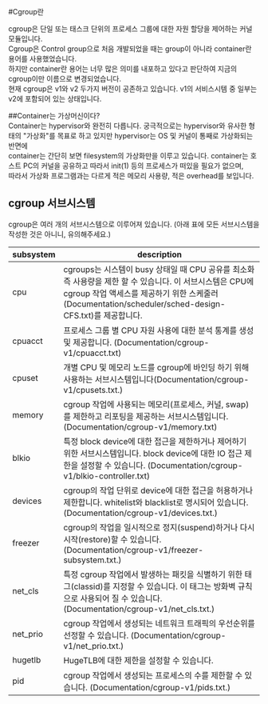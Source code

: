 #Cgroup란
  
cgroup은 단일 또는 태스크 단위의 프로세스 그룹에 대한 자원 할당을 제어하는 커널 모듈입니다.  
Cgroup은 Control group으로 처음 개발되었을 때는 group이 아니라 container란 용어를 사용했었습니다.  
하지만 container란 용어는 너무 많은 의미를 내포하고 있다고 판단하여 지금의 cgroup이만 이름으로 변경되었습니다.  
현재 cgroup은 v1와 v2 두가지 버전이 공존하고 있습니다. v1의 서비스시템 중 일부는 v2에 포함되어 있는 상태입니다. 

##Container는 가상머신이다?  
 Container는 hypervisor와 완전히 다릅니다.
 궁극적으로는 hypervisor와 유사한 형태의 "가상화"를 목표로 하고 있지만 hypervisor는 OS 및 커널이 통째로 가상화되는 반면에   
 container는 간단히 보면 filesystem의 가상화만을 이루고 있습니다. container는 호스트 PC의 커널을 공유하고 따라서 init(1) 등의 프로세스가 떠있을 필요가 없으며,  
 따라서 가상화 프로그램과는 다르게 적은 메모리 사용량, 적은 overhead를 보입니다.
 
 
## cgroup 서브시스템
 cgroup은 여러 개의 서브시스템으로 이루어져 있습니다. (아래 표에 모든 서브시스템을 작성한 것은 아니니, 유의해주세요.)
 
 | subsystem	| description | 
 | --- | ---|
|  cpu	    | cgroups는 시스템이 busy 상태일 때 CPU 공유를 최소화 즉 사용량을 제한 할 수 있습니다. 이 서브시스템은 CPU에 cgroup 작업 액세스를 제공하기 위한 스케줄러(Documentation/scheduler/sched-design-CFS.txt)를 제공합니다.
|  cpuacct	| 프로세스 그룹 별 CPU 자원 사용에 대한 분석 통계를 생성 및 제공합니다. (Documentation/cgroup-v1/cpuacct.txt)
|  cpuset	| 개별 CPU 및 메모리 노드를 cgroup에 바인딩 하기 위해 사용하는 서브시스템입니다(Documentation/cgroup-v1/cpusets.txt.)
|  memory	| cgroup 작업에 사용되는 메모리(프로세스, 커널, swap)를 제한하고 리포팅을 제공하는 서브시스템입니다. (Documentation/cgroup-v1/memory.txt)
|  blkio	| 특정 block device에 대한 접근을 제한하거나 제어하기 위한 서브시스템입니다. block device에 대한 IO 접근 제한을 설정할 수 있습니다. (Documentation/cgroup-v1/blkio-controller.txt)
|  devices	| cgroup의 작업 단위로 device에 대한 접근을 허용하거나 제한합니다. whitelist와 blacklist로 명시되어 있습니다. (Documentation/cgroup-v1/devices.txt.)
|  freezer	| cgroup의 작업을 일시적으로 정지(suspend)하거나 다시 시작(restore)할 수 있습니다. (Documentation/cgroup-v1/freezer-subsystem.txt.)
|  net_cls	| 특정 cgroup 작업에서 발생하는 패킷을 식별하기 위한 태그(classid)를 지정할 수 있습니다. 이 태그는 방화벽 규칙으로 사용되어 질 수 있습니다. (Documentation/cgroup-v1/net_cls.txt.)
|  net_prio	| cgroup 작업에서 생성되는 네트워크 트래픽의 우선순위를 선정할 수 있습니다. (Documentation/cgroup-v1/net_prio.txt.)
|  hugetlb	| HugeTLB에 대한 제한을 설정할 수 있습니다.
|  pid	    | cgroup 작업에서 생성되는 프로세스의 수를 제한할 수 있습니다. (Documentation/cgroup-v1/pids.txt.)
 
 
